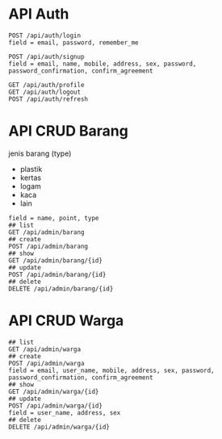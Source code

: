 # API Auth
```
POST /api/auth/login
field = email, password, remember_me

POST /api/auth/signup
field = email, name, mobile, address, sex, password, password_confirmation, confirm_agreement

GET /api/auth/profile
GET /api/auth/logout
POST /api/auth/refresh
```

# API CRUD Barang 
jenis barang (type)
 - plastik
 - kertas
 - logam
 - kaca
 - lain
```
field = name, point, type
## list
GET /api/admin/barang
## create
POST /api/admin/barang
## show
GET /api/admin/barang/{id}
## update
POST /api/admin/barang/{id}
## delete
DELETE /api/admin/barang/{id}
```

# API CRUD Warga
```
## list
GET /api/admin/warga
## create
POST /api/admin/warga
field = email, user_name, mobile, address, sex, password, password_confirmation, confirm_agreement
## show
GET /api/admin/warga/{id}
## update
POST /api/admin/warga/{id}
field = user_name, address, sex
## delete
DELETE /api/admin/warga/{id}
```

